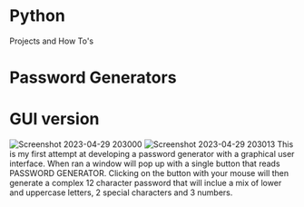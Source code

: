 # Python
Projects and How To's
# Password Generators
# GUI version
![Screenshot 2023-04-29 203000](https://user-images.githubusercontent.com/131925869/235331601-125c6136-a5a9-40fa-a9c9-e694bdc9ae27.png)  ![Screenshot 2023-04-29 203013](https://user-images.githubusercontent.com/131925869/235331625-be79c116-496e-4a75-b941-ef65e70a1b3a.png)
This is my first attempt at developing a password generator with a graphical user interface. When ran a window will pop up with a single button that reads PASSWORD GENERATOR. Clicking on the button with your mouse will then generate a complex 12 character password that will inclue a mix of lower and uppercase letters, 2 special characters and 3 numbers. 
<br />

